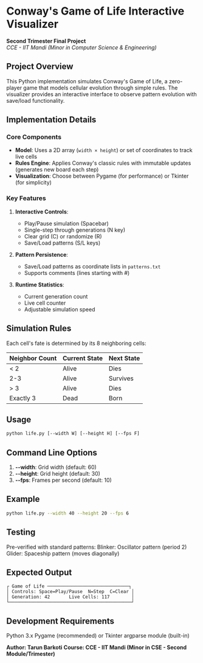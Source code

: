 # Conway's Game of Life Interactive Visualizer  
**Second Trimester Final Project**  
*CCE - IIT Mandi (Minor in Computer Science & Engineering)*  

## Project Overview
This Python implementation simulates Conway's Game of Life, a zero-player game that models cellular evolution through simple rules. The visualizer provides an interactive interface to observe pattern evolution with save/load functionality.

## Implementation Details

### Core Components
- **Model**: Uses a 2D array (`width × height`) or set of coordinates to track live cells
- **Rules Engine**: Applies Conway's classic rules with immutable updates (generates new board each step)
- **Visualization**: Choose between Pygame (for performance) or Tkinter (for simplicity)

### Key Features
1. **Interactive Controls**:
   - Play/Pause simulation (Spacebar)
   - Single-step through generations (N key)
   - Clear grid (C) or randomize (R)
   - Save/Load patterns (S/L keys)

2. **Pattern Persistence**:
   - Save/Load patterns as coordinate lists in `patterns.txt`
   - Supports comments (lines starting with #)

3. **Runtime Statistics**:
   - Current generation count
   - Live cell counter
   - Adjustable simulation speed

## Simulation Rules
Each cell's fate is determined by its 8 neighboring cells:

| Neighbor Count | Current State | Next State |
|----------------|---------------|------------|
| < 2           | Alive         | Dies       |
| 2-3           | Alive         | Survives   |
| > 3           | Alive         | Dies       |
| Exactly 3     | Dead          | Born       |

## Usage

```bash
python life.py [--width W] [--height H] [--fps F]
```

## Command Line Options
1. **--width**: Grid width (default: 60)
2. **--height**: Grid height (default: 30)
3. **--fps**: Frames per second (default: 10)

## Example
```bash
python life.py --width 40 --height 20 --fps 6
```

## Testing

Pre-verified with standard patterns:
Blinker: Oscillator pattern (period 2)
Glider: Spaceship pattern (moves diagonally)

## Expected Output

```plaintext
┌ Game of Life ──────────────────────────────┐
│ Controls: Space=Play/Pause  N=Step  C=Clear │
│ Generation: 42       Live Cells: 117        │
└─────────────────────────────────────────────┘
```

## Development Requirements

Python 3.x
Pygame (recommended) or Tkinter
argparse module (built-in)

**Author: Tarun Barkoti**
**Course: CCE - IIT Mandi (Minor in CSE - Second Module/Trimester)**
